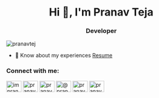 <h1 align="center"><b>Hi 👋, I'm Pranav Teja</b></h1>
<h3 align="center"><b>Developer</b></h3>

<p align="left"> <img src="https://komarev.com/ghpvc/?username=pranavtej&label=Profile%20views&color=0e75b6&style=flat" alt="pranavtej" /> </p>

- 📄 Know about my experiences [Resume](http://pranavteja.vercel.app/resume)

<!--### Blogs posts-->
<!-- BLOG-POST-LIST:START 
- [Connecting to Database with PHP](https://medium.com/@pranav_mcr/connecting-to-database-with-php-5cfa2284321b?source=rss-a48c882c18c------2)-->
<!-- BLOG-POST-LIST:END -->

<h3 align="left">Connect with me:</h3>
<p align="left">
<a href="https://twitter.com/impranavteja" target="blank"><img align="center" src="https://raw.githubusercontent.com/rahuldkjain/github-profile-readme-generator/master/src/images/icons/Social/twitter.svg" alt="impranavteja" height="30" width="40" /></a>
<a href="https://linkedin.com/in/pranav-teja-pathi" target="blank"><img align="center" src="https://raw.githubusercontent.com/rahuldkjain/github-profile-readme-generator/master/src/images/icons/Social/linked-in-alt.svg" alt="pranav-teja-pathi" height="30" width="40" /></a>
<a href="https://instagram.com/pranav_teja" target="blank"><img align="center" src="https://raw.githubusercontent.com/rahuldkjain/github-profile-readme-generator/master/src/images/icons/Social/instagram.svg" alt="pranav_teja" height="30" width="40" /></a>
<a href="https://medium.com/@pranav_mcr" target="blank"><img align="center" src="https://raw.githubusercontent.com/rahuldkjain/github-profile-readme-generator/master/src/images/icons/Social/medium.svg" alt="@pranav_mcr" height="30" width="40" /></a>
<a href="https://www.hackerrank.com/pranav_mcr" target="blank"><img align="center" src="https://raw.githubusercontent.com/rahuldkjain/github-profile-readme-generator/master/src/images/icons/Social/hackerrank.svg" alt="pranav_mcr" height="30" width="40" /></a>
<a href="https://www.leetcode.com/pranavtej" target="blank"><img align="center" src="https://raw.githubusercontent.com/rahuldkjain/github-profile-readme-generator/master/src/images/icons/Social/leet-code.svg" alt="pranavtej" height="30" width="40" /></a>
</p>

